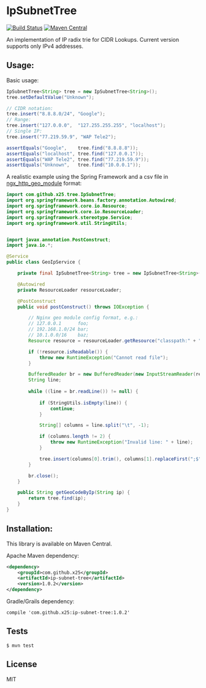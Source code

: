 IpSubnetTree
============

[![Build Status](http://img.shields.io/travis/x25/ip-subnet-tree/master.svg?style=flat-square)](https://travis-ci.org/x25/ip-subnet-tree)
[![Maven Central](https://maven-badges.herokuapp.com/maven-central/com.github.x25/ip-subnet-tree/badge.svg?style=flat-square)](https://maven-badges.herokuapp.com/maven-central/com.github.x25/ip-subnet-tree/)

An implementation of IP radix trie for CIDR Lookups. Current version supports only IPv4 addresses.

## Usage:

Basic usage:

```java
IpSubnetTree<String> tree = new IpSubnetTree<String>();
tree.setDefaultValue("Unknown");

// CIDR notation:
tree.insert("8.8.8.0/24", "Google");
// Range:
tree.insert("127.0.0.0",  "127.255.255.255", "localhost");
// Single IP:
tree.insert("77.219.59.9", "WAP Tele2");

assertEquals("Google",    tree.find("8.8.8.8"));
assertEquals("localhost", tree.find("127.0.0.1"));
assertEquals("WAP Tele2", tree.find("77.219.59.9"));
assertEquals("Unknown",   tree.find("10.0.0.1"));
```

A realistic example using the Spring Framework and a csv file in [ngx_http_geo_module](http://nginx.org/en/docs/http/ngx_http_geo_module.html) format:

```java
import com.github.x25.tree.IpSubnetTree;
import org.springframework.beans.factory.annotation.Autowired;
import org.springframework.core.io.Resource;
import org.springframework.core.io.ResourceLoader;
import org.springframework.stereotype.Service;
import org.springframework.util.StringUtils;


import javax.annotation.PostConstruct;
import java.io.*;

@Service
public class GeoIpService {

    private final IpSubnetTree<String> tree = new IpSubnetTree<String>();

    @Autowired
    private ResourceLoader resourceLoader;

    @PostConstruct
    public void postConstruct() throws IOException {

        // Nginx geo module config format, e.g.:
        // 127.0.0.1      foo;
        // 192.168.1.0/24 bar;
        // 10.1.0.0/16    baz;
        Resource resource = resourceLoader.getResource("classpath:" + "path/to/db.csv");

        if (!resource.isReadable()) {
            throw new RuntimeException("Cannot read file");
        }

        BufferedReader br = new BufferedReader(new InputStreamReader(resource.getInputStream(), "UTF-8"));
        String line;
        
        while ((line = br.readLine()) != null) {
        
            if (StringUtils.isEmpty(line)) {
                continue;
            }

            String[] columns = line.split("\t", -1);

            if (columns.length != 2) {
                throw new RuntimeException("Invalid line: " + line);
            }

            tree.insert(columns[0].trim(), columns[1].replaceFirst(";$", "").trim());
        }

        br.close();
    }

    public String getGeoCodeByIp(String ip) {
        return tree.find(ip);
    }
}
```

## Installation:

This library is available on Maven Central.

Apache Maven dependency:

```xml
<dependency>
    <groupId>com.github.x25</groupId>
    <artifactId>ip-subnet-tree</artifactId>
    <version>1.0.2</version>
</dependency>
```

Gradle/Grails dependency:

```
compile 'com.github.x25:ip-subnet-tree:1.0.2'
```

## Tests
```
$ mvn test
```

## License
MIT
